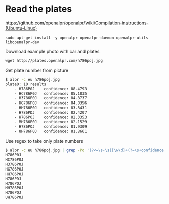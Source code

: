 # Read the plates
https://github.com/openalpr/openalpr/wiki/Compilation-instructions-(Ubuntu-Linux)

```
sudo apt-get install -y openalpr openalpr-daemon openalpr-utils libopenalpr-dev
```

Download example photo with car and plates
```
wget http://plates.openalpr.com/h786poj.jpg
```

Get plate number from picture
``` bash
$ alpr -c eu h786poj.jpg
plate0: 10 results
    - H786P0J    confidence: 88.4793
    - HC786P0J   confidence: 85.1835
    - H3786P0J   confidence: 84.8737
    - HG786P0J   confidence: 84.8356
    - HH786P0J   confidence: 83.8431
    - H786PDJ    confidence: 82.4207
    - H786POJ    confidence: 82.3353
    - MH786P0J   confidence: 82.1529
    - H786PQJ    confidence: 81.9309
    - UH786P0J   confidence: 81.8661
```

Use regex to take only plate numbers
``` bash
$ alpr -c eu h786poj.jpg | grep -Po '(?<=\s-\s)[\w\d]+(?=\s+confidence:)'
H786P0J
HC786P0J
H3786P0J
HG786P0J
HH786P0J
H786PDJ
H786POJ
MH786P0J
H786PQJ
UH786P0J
```
